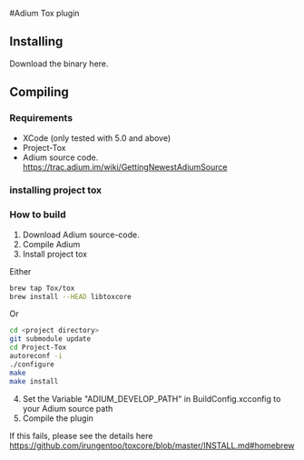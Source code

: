 #Adium Tox plugin
## Installing

Download the binary here.

## Compiling 

### Requirements

* XCode (only tested with 5.0 and above)
* Project-Tox 
* Adium source code. https://trac.adium.im/wiki/GettingNewestAdiumSource

### installing project tox

### How to build
1. Download Adium source-code.
2. Compile Adium
3. Install project tox

Either

```bash
brew tap Tox/tox
brew install --HEAD libtoxcore
```

Or

```bash
cd <project directory>
git submodule update
cd Project-Tox
autoreconf -i
./configure
make
make install
```
4. Set the Variable "ADIUM_DEVELOP_PATH" in BuildConfig.xcconfig to your Adium source path
5. Compile the plugin


If this fails, please see the details here https://github.com/irungentoo/toxcore/blob/master/INSTALL.md#homebrew
